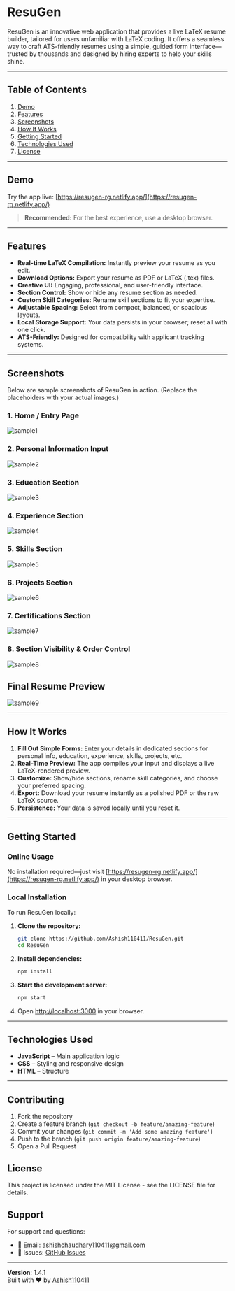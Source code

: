 # ResuGen

ResuGen is an innovative web application that provides a live LaTeX resume builder, tailored for users unfamiliar with LaTeX coding. It offers a seamless way to craft ATS-friendly resumes using a simple, guided form interface—trusted by thousands and designed by hiring experts to help your skills shine.

---

## Table of Contents

1. [Demo](#demo)
2. [Features](#features)
3. [Screenshots](#screenshots)
4. [How It Works](#how-it-works)
5. [Getting Started](#getting-started)
6. [Technologies Used](#technologies-used)
7. [License](#license)

---

## Demo

Try the app live: [https://resugen-rg.netlify.app/](https://resugen-rg.netlify.app/)

> **Recommended:** For the best experience, use a desktop browser.

---

## Features

- **Real-time LaTeX Compilation:** Instantly preview your resume as you edit.
- **Download Options:** Export your resume as PDF or LaTeX (.tex) files.
- **Creative UI:** Engaging, professional, and user-friendly interface.
- **Section Control:** Show or hide any resume section as needed.
- **Custom Skill Categories:** Rename skill sections to fit your expertise.
- **Adjustable Spacing:** Select from compact, balanced, or spacious layouts.
- **Local Storage Support:** Your data persists in your browser; reset all with one click.
- **ATS-Friendly:** Designed for compatibility with applicant tracking systems.

---

## Screenshots

Below are sample screenshots of ResuGen in action. (Replace the placeholders with your actual images.)

### 1. Home / Entry Page
![sample1](assets/sample1.png)

### 2. Personal Information Input
![sample2](assets/sample2.png)

### 3. Education Section
![sample3](assets/sample3.png)

### 4. Experience Section
![sample4](assets/sample4.png)

### 5. Skills Section
![sample5](assets/sample5.png)

### 6. Projects Section
![sample6](assets/sample6.png)

### 7. Certifications Section
![sample7](assets/sample7.png)

### 8. Section Visibility & Order Control
![sample8](assets/sample8.png)

## Final Resume Preview
![sample9](assets/resume.jpg)

---

## How It Works

1. **Fill Out Simple Forms:** Enter your details in dedicated sections for personal info, education, experience, skills, projects, etc.
2. **Real-Time Preview:** The app compiles your input and displays a live LaTeX-rendered preview.
3. **Customize:** Show/hide sections, rename skill categories, and choose your preferred spacing.
4. **Export:** Download your resume instantly as a polished PDF or the raw LaTeX source.
5. **Persistence:** Your data is saved locally until you reset it.

---

## Getting Started

### Online Usage

No installation required—just visit [https://resugen-rg.netlify.app/](https://resugen-rg.netlify.app/) in your desktop browser.

### Local Installation

To run ResuGen locally:

1. **Clone the repository:**
   ```bash
   git clone https://github.com/Ashish110411/ResuGen.git
   cd ResuGen
   ```

2. **Install dependencies:**
   ```bash
   npm install
   ```

3. **Start the development server:**
   ```bash
   npm start
   ```

4. Open [http://localhost:3000](http://localhost:3000) in your browser.

---

## Technologies Used

- **JavaScript** – Main application logic
- **CSS** – Styling and responsive design
- **HTML** – Structure

---

## Contributing

1. Fork the repository
2. Create a feature branch (`git checkout -b feature/amazing-feature`)
3. Commit your changes (`git commit -m 'Add some amazing feature'`)
4. Push to the branch (`git push origin feature/amazing-feature`)
5. Open a Pull Request

## License

This project is licensed under the MIT License - see the LICENSE file for details.

## Support

For support and questions:
- 📧 Email: ashishchaudhary110411@gmail.com
- 🐛 Issues: [GitHub Issues](https://github.com/Ashish110411/ResuGen/issues)

---

**Version**: 1.4.1  
Built with ❤️ by [Ashish110411](https://github.com/Ashish110411)